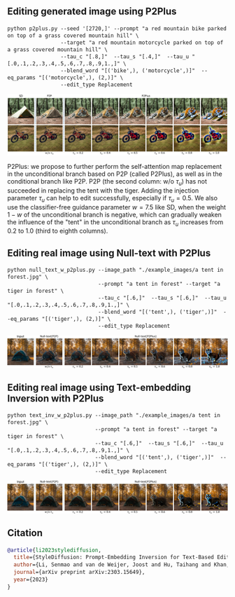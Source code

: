 

## Editing generated image using P2Plus
```
python p2plus.py --seed '[2720,]' --prompt "a red mountain bike parked on top of a grass covered mountain hill" \ 
                 --target "a red mountain motorcycle parked on top of a grass covered mountain hill" \
                 --tau_c "[.8,]"  --tau_s "[.4,]"  --tau_u "[.0,.1,.2,.3,.4,.5,.6,.7,.8,.9,1.,]" \
                 --blend_word "[('bike',), ('motorcycle',)]"  --eq_params "[('motorcycle',), (2,)]" \
                 --edit_type Replacement
```

![Random Sample](../docs/uncondselfattn.png)

P2Plus: we propose to further perform the self-attention map replacement in  the unconditional branch based on P2P (called P2Plus), as well as in the conditional branch like P2P. 
P2P (the second column: w/o $\tau_u$) has not succeeded in replacing the tent with the tiger. 
Adding the injection parameter $\tau_u$ can help to edit successfully, especially if $\tau_u=0.5$. 
We also use the classifier-free guidance parameter $w=7.5$ like SD, when the weight $1-w$ of the unconditional branch is negative, 
which can gradually weaken the influence of the "tent" in the unconditional branch as $\tau_u$ increases from 0.2 to 1.0 (third to eighth columns).


## Editing real image using Null-text with P2Plus
```
python null_text_w_p2plus.py --image_path "./example_images/a tent in forest.jpg" \
                             --prompt "a tent in forest" --target "a tiger in forest" \
                             --tau_c "[.6,]"  --tau_s "[.6,]"  --tau_u "[.0,.1,.2,.3,.4,.5,.6,.7,.8,.9,1.,]" \
                             --blend_word "[('tent',), ('tiger',)]"  --eq_params "[('tiger',), (2,)]" \
                             --edit_type Replacement
```

![](../docs/uncondselfattn_nulltext.jpg)

## Editing real image using Text-embedding Inversion with P2Plus
```
python text_inv_w_p2plus.py --image_path "./example_images/a tent in forest.jpg" \
                            --prompt "a tent in forest" --target "a tiger in forest" \
                            --tau_c "[.6,]"  --tau_s "[.6,]"  --tau_u "[.0,.1,.2,.3,.4,.5,.6,.7,.8,.9,1.,]" \
                            --blend_word "[('tent',), ('tiger',)]"  --eq_params "[('tiger',), (2,)]" \
                            --edit_type Replacement
```

![](../docs/uncondselfattn_textinv.jpg)

## Citation

```bibtex
@article{li2023stylediffusion,
  title={StyleDiffusion: Prompt-Embedding Inversion for Text-Based Editing},
  author={Li, Senmao and van de Weijer, Joost and Hu, Taihang and Khan, Fahad Shahbaz and Hou, Qibin and Wang, Yaxing and Yang, Jian},
  journal={arXiv preprint arXiv:2303.15649},
  year={2023}
}
```



